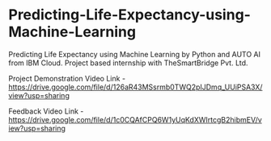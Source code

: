 # Predicting-Life-Expectancy-using-Machine-Learning
Predicting Life Expectancy using Machine Learning by Python and AUTO AI from IBM Cloud. Project based internship with TheSmartBridge Pvt. Ltd. 

Project Demonstration Video Link - 
https://drive.google.com/file/d/126aR43MSsrmb0TWQ2pIJDmq_UUiPSA3X/view?usp=sharing

Feedback Video Link -
https://drive.google.com/file/d/1c0CQAfCPQ6W1yUqKdXWIrtcgB2hibmEV/view?usp=sharing
